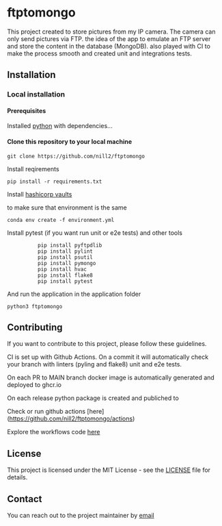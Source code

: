 # ftptomongo

This project created to store pictures from my IP camera.
The camera can only send pictures via FTP. the idea of the app to emulate an FTP server and store the content in the database (MongoDB).
also played with CI to make the process smooth and created unit and integrations tests.

## Installation

### Local installation

#### Prerequisites

Installed [python](https://docs.python.org/3/installing/index.html) with dependencies...

#### Clone this repository to your local machine

```shell
git clone https://github.com/nill2/ftptomongo
```

Install reqirements

```shell
pip install -r requirements.txt
```

Install [hashicorp vaults](https://developer.hashicorp.com/vault/tutorials/hcp-vault-secrets-get-started/hcp-vault-secrets-install-cli)

to make sure that environment is the same

```shell
conda env create -f environment.yml
```

Install pytest (if you want run unit or e2e tests) and other tools

```shell
          pip install pyftpdlib
          pip install pylint
          pip install psutil
          pip install pymongo
          pip install hvac
          pip install flake8
          pip install pytest
```

And run the application in the application folder

```shell
python3 ftptomongo
```

## Contributing

If you want to contribute to this project, please follow these guidelines.

CI is set up with Github Actions.
On a commit it will automatically check your branch with linters (pyling and flake8)
unit and e2e tests.

On each PR to MAIN branch docker image is automatically generated and deployed to ghcr.io

On each release python package is created and publiched to 

Check or run github actions [here] (https://github.com/nill2/ftptomongo/actions)

Explore the workflows code [here](https://github.com/nill2/ftptomongo/tree/main/.github/workflows)
## License

This project is licensed under the MIT License - see the [LICENSE](LICENSE) file for details.

## Contact

You can reach out to the project maintainer by [email](mailto:danil.d.kabanov@gmail.com)
